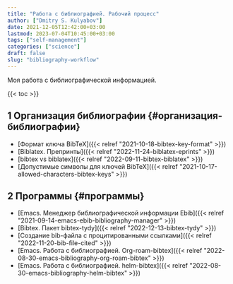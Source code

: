 ```yaml
---
title: "Работа с библиографией. Рабочий процесс"
author: ["Dmitry S. Kulyabov"]
date: 2021-12-05T12:42:00+03:00
lastmod: 2023-07-04T10:45:00+03:00
tags: ["self-management"]
categories: ["science"]
draft: false
slug: "bibliography-workflow"
---
```


Моя работа с библиографической информацией.

<!--more-->

{{< toc >}}


## <span class="section-num">1</span> Организация библиографии {#организация-библиографии}

-   [Формат ключа BibTeX]({{< relref "2021-10-18-bibtex-key-format" >}})
-   [Biblatex. Препринты]({{< relref "2022-11-24-biblatex-eprints" >}})
-   [bibtex vs biblatex]({{< relref "2022-09-11-bibtex-biblatex" >}})
-   [Допустимые символы для ключей BibTeX]({{< relref "2021-10-17-allowed-characters-bibtex-keys" >}})


## <span class="section-num">2</span> Программы {#программы}

-   [Emacs. Менеджер библиографической информации Ebib]({{< relref "2021-09-14-emacs-ebib-bibliography-manager" >}})
-   [Bibtex. Пакет bibtex-tydy]({{< relref "2022-12-13-bibtex-tydy" >}})
-   [Создание bib-файла с процитированными ссылками]({{< relref "2022-11-20-bib-file-cited" >}})
-   [Emacs. Работа с библиографией. Org-roam-bibtex]({{< relref "2022-08-30-emacs-bibliography-org-roam-bibtex" >}})
-   [Emacs. Работа с библиографией. helm-bibtex]({{< relref "2022-08-30-emacs-bibliography-helm-bibtex" >}})
